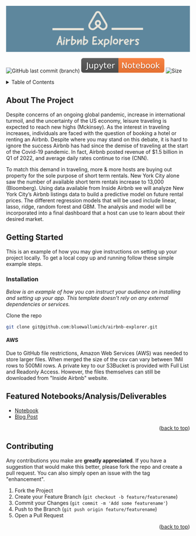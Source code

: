 ![Alt text](https://github.com/bluewallumich/airbnb-explorer/blob/main/images/Airbnb_Explorers-1.jpg)

<img alt="GitHub last commit (branch)" src="https://img.shields.io/github/last-commit/bluewallumich/airbnb-explorer/main?style=plastic"> ![Jupyter](https://github.com/bluewallumich/airbnb-explorer/blob/main/images/Jupyter-Notebook-orange.svg) ![Size](https://img.shields.io/github/repo-size/bluewallumich/airbnb-explorer)

<!-- TABLE OF CONTENTS -->
<details>
  <summary>Table of Contents</summary>
  <ol>
    <li>
      <a href="#about-the-project">About The Project</a>
    </li>
    <li>
      <a href="#getting-started">Getting Started</a>
    </li>
    <li><a href="#Featured Notebooks/Analysis/Deliverables">Usage</a></li>
    <li><a href="#roadmap">Roadmap</a></li>

  </ol>
</details>



<!-- ABOUT THE PROJECT -->
## About The Project

Despite concerns of an ongoing global pandemic, increase in international turmoil, and the uncertainty of the US economy, leisure traveling is expected to reach new highs (Mckinsey). As the interest in traveling increases, individuals are faced with the question of booking a hotel or renting an Airbnb. Despite where you may stand on this debate, it is hard to ignore the success Airbnb has had since the demise of traveling at the start of the Covid-19 pandemic. In fact, Airbnb posted revenue of $1.5 billion in Q1 of 2022, and average daily rates continue to rise (CNN).

To match this demand in traveling, more & more hosts are buying out property for the sole purpose of short term rentals. New York City alone saw the number of available short term rentals increase to 13,000 (Bloomberg). Using data available from Inside Airbnb we will analyze New York City’s Airbnb listings data to build a predictive model on future rental prices. The different regression models that will be used include linear, lasso, ridge, random forest and GBM. The analysis and model will be incorporated into a final dashboard that a host can use to learn about their desired market.


<!-- GETTING STARTED -->
## Getting Started

This is an example of how you may give instructions on setting up your project locally.
To get a local copy up and running follow these simple example steps.

### Installation

_Below is an example of how you can instruct your audience on installing and setting up your app. This template doesn't rely on any external dependencies or services._

Clone the repo
   ```sh
   git clone git@github.com:bluewallumich/airbnb-explorer.git
   ```
   
 #### AWS
   
   Due to GitHub file restrictions, Amazon Web Services (AWS) was needed to store larger files.  When merged the size of the csv can vary between 1Mil rows to 500Mil rows.  A private key to our S3Bucket is provided with Full List and Readonly Access.  However, the files themselves can still be downloaded from "Inside Airbnb" website.  


<!-- Featured Notebooks/Analysis/Deliverables -->
## Featured Notebooks/Analysis/Deliverables

* [Notebook](https://github.com/bluewallumich/airbnb-explorer/tree/main/Final_Notebooks)
* [Blog Post](https://docs.google.com/document/d/1t8foQMw95bVfnOoL5j_GaG9dzIU5rYVpUyPCaAUMzMU/edit)

<p align="right">(<a href="#readme-top">back to top</a>)</p>


<!-- CONTRIBUTING -->
## Contributing

Any contributions you make are **greatly appreciated**.  If you have a suggestion that would make this better, please fork the repo and create a pull request. You can also simply open an issue with the tag "enhancement".

1. Fork the Project
2. Create your Feature Branch (`git checkout -b feature/featurename`)
3. Commit your Changes (`git commit -m 'Add some featurename'`)
4. Push to the Branch (`git push origin feature/featurename`)
5. Open a Pull Request

<p align="right">(<a href="#readme-top">back to top</a>)</p>




 
